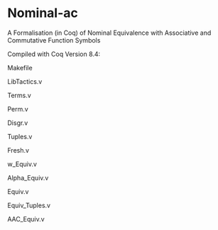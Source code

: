 # Nominal-ac
A Formalisation (in Coq) of Nominal Equivalence with Associative and Commutative Function Symbols

Compiled with Coq Version 8.4:

Makefile

LibTactics.v

Terms.v

Perm.v

Disgr.v

Tuples.v

Fresh.v

w_Equiv.v

Alpha_Equiv.v

Equiv.v

Equiv_Tuples.v

AAC_Equiv.v
